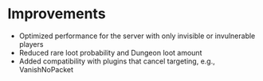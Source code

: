 # Improvements
* Optimized performance for the server with only invisible or invulnerable players
* Reduced rare loot probability and Dungeon loot amount 
* Added compatibility with plugins that cancel targeting, e.g., VanishNoPacket